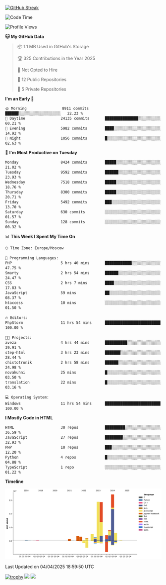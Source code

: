 [![GitHub Streak](https://github-readme-streak-stats.herokuapp.com/?user=yogik10)](https://git.io/streak-stats)
<!--START_SECTION:waka-->
![Code Time](http://img.shields.io/badge/Code%20Time-1%2C238%20hrs%2042%20mins-blue)

![Profile Views](http://img.shields.io/badge/Profile%20Views-0-blue)

**🐱 My GitHub Data** 

> 📦 1.1 MB Used in GitHub's Storage 
 > 
> 🏆 325 Contributions in the Year 2025
 > 
> 🚫 Not Opted to Hire
 > 
> 📜 12 Public Repositories 
 > 
> 🔑 5 Private Repositories 
 > 
**I'm an Early 🐤** 

```text
🌞 Morning                8911 commits        ██████░░░░░░░░░░░░░░░░░░░   22.23 % 
🌆 Daytime                24135 commits       ███████████████░░░░░░░░░░   60.21 % 
🌃 Evening                5982 commits        ████░░░░░░░░░░░░░░░░░░░░░   14.92 % 
🌙 Night                  1056 commits        █░░░░░░░░░░░░░░░░░░░░░░░░   02.63 % 
```
📅 **I'm Most Productive on Tuesday** 

```text
Monday                   8424 commits        █████░░░░░░░░░░░░░░░░░░░░   21.02 % 
Tuesday                  9592 commits        ██████░░░░░░░░░░░░░░░░░░░   23.93 % 
Wednesday                7518 commits        █████░░░░░░░░░░░░░░░░░░░░   18.76 % 
Thursday                 8300 commits        █████░░░░░░░░░░░░░░░░░░░░   20.71 % 
Friday                   5492 commits        ███░░░░░░░░░░░░░░░░░░░░░░   13.70 % 
Saturday                 630 commits         ░░░░░░░░░░░░░░░░░░░░░░░░░   01.57 % 
Sunday                   128 commits         ░░░░░░░░░░░░░░░░░░░░░░░░░   00.32 % 
```


📊 **This Week I Spent My Time On** 

```text
🕑︎ Time Zone: Europe/Moscow

💬 Programming Languages: 
PHP                      5 hrs 40 mins       ████████████░░░░░░░░░░░░░   47.75 % 
Smarty                   2 hrs 54 mins       ██████░░░░░░░░░░░░░░░░░░░   24.47 % 
CSS                      2 hrs 7 mins        ████░░░░░░░░░░░░░░░░░░░░░   17.83 % 
JavaScript               59 mins             ██░░░░░░░░░░░░░░░░░░░░░░░   08.37 % 
htaccess                 10 mins             ░░░░░░░░░░░░░░░░░░░░░░░░░   01.50 % 

🔥 Editors: 
PhpStorm                 11 hrs 54 mins      █████████████████████████   100.00 % 

🐱‍💻 Projects: 
aveza                    4 hrs 44 mins       ██████████░░░░░░░░░░░░░░░   39.91 % 
step-html                3 hrs 23 mins       ███████░░░░░░░░░░░░░░░░░░   28.44 % 
chistotronik             2 hrs 58 mins       ██████░░░░░░░░░░░░░░░░░░░   24.98 % 
novakuhni                25 mins             █░░░░░░░░░░░░░░░░░░░░░░░░   03.50 % 
translation              22 mins             █░░░░░░░░░░░░░░░░░░░░░░░░   03.16 % 

💻 Operating System: 
Windows                  11 hrs 54 mins      █████████████████████████   100.00 % 
```

**I Mostly Code in HTML** 

```text
HTML                     30 repos            █████████░░░░░░░░░░░░░░░░   36.59 % 
JavaScript               27 repos            ████████░░░░░░░░░░░░░░░░░   32.93 % 
PHP                      10 repos            ███░░░░░░░░░░░░░░░░░░░░░░   12.20 % 
Python                   4 repos             █░░░░░░░░░░░░░░░░░░░░░░░░   04.88 % 
TypeScript               1 repo              ░░░░░░░░░░░░░░░░░░░░░░░░░   01.22 % 
```



**Timeline**

![Lines of Code chart](https://raw.githubusercontent.com/Yogik10/Yogik10/main/assets/bar_graph.png)


 Last Updated on 04/04/2025 18:59:50 UTC
<!--END_SECTION:waka-->
[![trophy](https://github-profile-trophy.vercel.app/?username=yogik10)](https://github.com/ryo-ma/github-profile-trophy)
![](https://github-profile-summary-cards.vercel.app/api/cards/profile-details?username=yogik10&theme=solarized_dark)
![](https://github-profile-summary-cards.vercel.app/api/cards/most-commit-language?username=yogik10&theme=solarized_dark)


